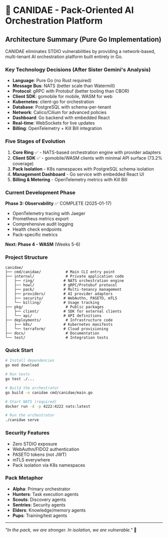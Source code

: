 # 🐺 CANIDAE - Pack-Oriented AI Orchestration Platform

## Architecture Summary (Pure Go Implementation)

CANIDAE eliminates STDIO vulnerabilities by providing a network-based, multi-tenant AI orchestration platform built entirely in Go.

### Key Technology Decisions (After Sister Gemini's Analysis)

- **Language**: Pure Go (no Rust required)
- **Message Bus**: NATS (better scale than Watermill)
- **Protocol**: gRPC with Protobuf (better tooling than CBOR)
- **Client SDK**: gomobile for mobile, WASM for web
- **Kubernetes**: client-go for orchestration
- **Database**: PostgreSQL with schema-per-tenant
- **Network**: Calico/Cilium for advanced policies
- **Dashboard**: Go backend with embedded React
- **Real-time**: WebSockets for live updates
- **Billing**: OpenTelemetry + Kill Bill integration

### Five Stages of Evolution

1. **Core Ring** ✅ - NATS-based orchestration engine with provider adapters
2. **Client SDK** ✅ - gomobile/WASM clients with minimal API surface (73.2% coverage)
3. **Pack Isolation** - K8s namespaces with PostgreSQL schema isolation
4. **Management Dashboard** - Go service with embedded React UI
5. **Billing & Metering** - OpenTelemetry metrics with Kill Bill

### Current Development Phase

**Phase 3: Observability** ✅ COMPLETE (2025-01-17)
- OpenTelemetry tracing with Jaeger
- Prometheus metrics export
- Comprehensive audit logging
- Health check endpoints
- Pack-specific metrics

**Next: Phase 4 - WASM** (Weeks 5-6)

### Project Structure

```
canidae/
├── cmd/canidae/           # Main CLI entry point
├── internal/              # Private application code
│   ├── ring/             # NATS orchestration engine
│   ├── howl/             # gRPC/Protobuf protocol
│   ├── pack/             # Multi-tenancy management
│   ├── providers/        # AI provider adapters
│   ├── security/         # WebAuthn, PASETO, mTLS
│   └── billing/          # Usage tracking
├── pkg/                   # Public packages
│   ├── client/           # SDK for external clients
│   └── api/              # API definitions
├── deployments/           # Infrastructure code
│   ├── k8s/              # Kubernetes manifests
│   └── terraform/        # Cloud provisioning
├── docs/                  # Documentation
└── test/                  # Integration tests
```

### Quick Start

```bash
# Install dependencies
go mod download

# Run tests
go test ./...

# Build the orchestrator
go build -o canidae cmd/canidae/main.go

# Start NATS (required)
docker run -d -p 4222:4222 nats:latest

# Run the orchestrator
./canidae serve
```

### Security Features

- Zero STDIO exposure
- WebAuthn/FIDO2 authentication
- PASETO tokens (not JWT)
- mTLS everywhere
- Pack isolation via K8s namespaces

### Pack Metaphor

- **Alpha**: Primary orchestrator
- **Hunters**: Task execution agents
- **Scouts**: Discovery agents
- **Sentries**: Security agents
- **Elders**: Knowledge/memory agents
- **Pups**: Training/test agents

---

*"In the pack, we are stronger. In isolation, we are vulnerable."* 🐺
